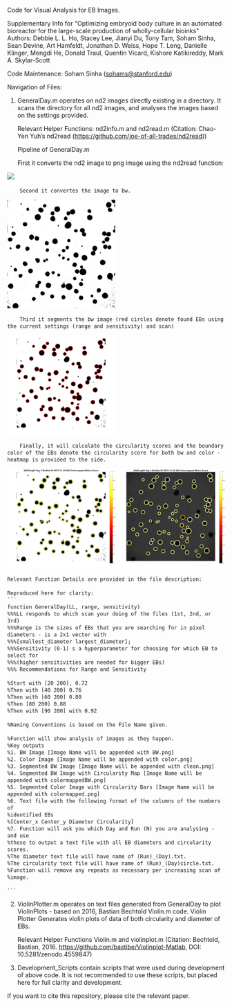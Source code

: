 Code for Visual Analysis for EB Images. 

Supplementary Info for "Optimizing embryoid body culture in an automated bioreactor for the large-scale production of wholly-cellular bioinks" 
Authors: Debbie L. L. Ho, Stacey Lee, Jianyi Du, Tony Tam, Soham Sinha, Sean Devine, Art Hamfeldt, Jonathan D. Weiss, Hope T. Leng, Danielle Klinger, Mengdi He, Donald Traul, Quentin Vicard, Kishore Katikireddy, Mark A. Skylar-Scott

Code Maintenance: Soham Sinha (sohams@stanford.edu)

Navigation of Files:

1. GeneralDay.m operates on nd2 images directly existing in a directory. It scans the directory for all nd2 images, and analyses the images based on the settings provided. 

	Relevant Helper Functions: nd2info.m and nd2read.m (Citation: Chao-Yen Yuh’s nd2read (https://github.com/joe-of-all-trades/nd2read))

	Pipeline of GeneralDay.m

	First it converts the nd2 image to png image using the nd2read function: 


<img src='Development_Scripts/pngimage.png' width='250'>


		Second it convertes the image to bw.

<img src='Development_Scripts/bwimage.png' width='250'>	
		
		Third it segments the bw image (red circles denote found EBs using the current settings (range and sensitivity) and scan)
		
<img src='Development_Scripts/segmentedbw.png' width='250'>

		Finally, it will calculate the circularity scores and the boundary color of the EBs denote the circularity score for both bw and color - heatmap is provided to the side. 
		

<img src='Development_Scripts/colormappedbw.png' width='250'>


<img src='Development_Scripts/colormappedcolor.png' width='250'>



	Relevant Function Details are provided in the file description: 

	Reproduced here for clarity:
	```
	function GeneralDay(LL, range, sensitivity)
	%%%LL responds to which scan your doing of the files (1st, 2nd, or 3rd)
	%%%Range is the sizes of EBs that you are searching for in pixel diameters - is a 2x1 vector with
	%%%[smallest_diameter largest_diameter];
	%%%Sensitivity (0-1) s a hyperparameter for choosing for which EB to select for
	%%%(higher sensitivities are needed for bigger EBs)
	%%% Recommendations for Range and Sensitivity

	%Start with [20 200], 0.72
	%Then with [40 200] 0.76
	%Then with [60 200] 0.80
	%Then [80 200] 0.88
	%Then with [90 200] with 0.92

	%Naming Conventions is based on the File Name given. 

	%Function will show analysis of images as they happen. 
	%Key outputs 
	%1. BW Image [Image Name will be appended with BW.png]
	%2. Color Image [Image Name will be appended with color.png]
	%3. Segmented BW Image [Image Name will be appended with clean.png]
	%4. Segmented BW Image with Circularity Map [Image Name will be appended with colormappedBW.png]
	%5. Segmented Color Image with Circularity Bars [Image Name will be appended with colormapped.png]
	%6. Text file with the following format of the columns of the numbers of
	%identified EBs
	%[Center_x Center_y Diameter Circularity]
	%7. Function will ask you which Day and Run (N) you are analysing - and use
	%these to output a text file with all EB diameters and circularity scores.
	%The diameter text file will have name of (Run)_(Day).txt.
	%The circularity text file will have name of (Run)_(Day)circle.txt.
	%Function will remove any repeats as necessary per increasing scan of
	%image. 

	```

2. ViolinPlotter.m operates on text files generated from GeneralDay to plot ViolinPlots - based on  2016, Bastian Bechtold Violin.m code. Violin Plotter Generates violin plots of data of both circularity and diameter of EBs. 

	Relevant Helper Functions Violin.m and violinplot.m (Citation: Bechtold, Bastian, 2016. https://github.com/bastibe/Violinplot-Matlab, DOI: 10.5281/zenodo.4559847)

3.  Development_Scripts contain scripts that were used during development of above code. It is not recommended to use these scripts, but placed here for full clarity and development. 

If you want to cite this repository, please cite the relevant paper.